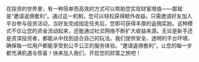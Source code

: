 在投资的世界里，有一种简单而高效的方式可以帮助您实现财富增值——那就是“邀请返佣套利”。通过这一机制，您可以轻松获得额外收益。只需邀请好友加入平台参与投资活动，当好友完成指定任务后，您即可获得丰厚的返佣奖励。这种模式不仅让您的资金流动起来，还能通过社交网络不断扩大收益来源。无论是新手还是资深投资者，都能从中找到适合自己的玩法。我们提供安全、透明的平台环境，确保每一位用户都能享受到公平公正的服务体验。“邀请返佣套利”，让您的每一步都充满机遇与惊喜！快来加入我们，开启您的财富之旅吧！